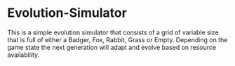 # Evolution-Simulator
This is a simple evolution simulator that consists of a grid of variable size that is full of either a Badger, Fox, Rabbit, Grass or Empty. Depending on the game state the next generation will adapt and evolve based on resource availability. 
